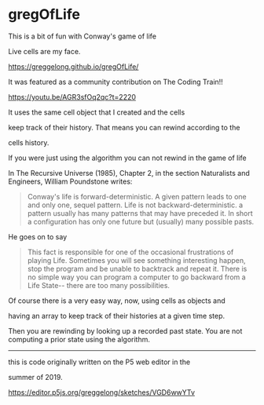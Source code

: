# gregOfLife


This is a bit of fun with Conway's game of life

Live cells are my face.

https://greggelong.github.io/gregOfLife/

It was featured as a community contribution on The Coding Train!!

https://youtu.be/AGR3sfOq2qc?t=2220

It uses the same cell object that I created and the cells 

keep track of their history.  That means you can rewind according to the

cells history.

If you were just using the algorithm you can not rewind in the game of life

In The Recursive Universe (1985), Chapter 2, in the section Naturalists and Engineers, William Poundstone writes:

>Conway's life is forward-deterministic.  A given pattern leads to one and only one, sequel pattern.  Life is not backward-deterministic. a pattern usually has many patterns that may have preceded it. In short a configuration has only one future but (usually) many possible pasts.

He goes on to say

>This fact is responsible for one of the occasional frustrations of playing Life. Sometimes you will see something interesting happen, stop the program and be unable to backtrack and repeat it.  There is no simple way you can program a computer to go backward from a Life State-- there are too many possibilities.

Of course there is a very easy way, now, using cells as objects and 

having an array to keep track of their histories at a given time step. 

Then you are rewinding by looking up a recorded past state. You are not computing a prior state using the algorithm.



-----


this is code originally written on the P5 web editor in the 

summer of 2019.  

https://editor.p5js.org/greggelong/sketches/VGD6wwYTv
